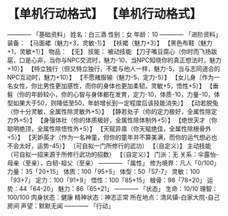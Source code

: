 # 【单机行动格式】 【单机行动格式】
————
「基础资料」
姓名：白三酒
性别：女
年龄：10
————
「进阶资料」
装备：
【马面裙（魅力+3，灵敏-1）】
【袄裙（魅力+3）】
【黑色布鞋（魅力+1，灵敏+1）】
物品：
【无】
技能：
被动技能
【刀子嘴豆腐心（你时而飞扬跋扈，口是心非，当你与NPC交流时，魅力-10，当NPC知晓你的真正想法时，魅力+10）】
【特立独行（但又特立独行，不爱与他人一样，魅力-5，当与志同道合的NPC互动时，魅力+10）】
【不愿赌服输（魅力-5，定力-5）】
【女儿身（作为一名女性，你比男性更加感性，而你的身体也更加柔韧，灵敏+5，悟性+5）】
【垂髫（你的年龄较小，你的心智与身体都在发育，定力-10，体质-10，力量-10，体型如果大于50，则降低至50，年龄增长到一定程度后该技能消失）】
【动若脱兔（你十分灵敏，全属性除灵敏外+5）】
【静若处子（你的定力极好，全属性除定力外+5）】
【身强体壮（你的体质极好，全属性除体制外+5）】
【绝世天才（你聪明绝顶，全属性除悟性外+5）】
【天赋异禀（你天赋绝佳，全属性除根骨外+5）】
【天妒英才（作为一名神童，但你的童年并不算美满，而你的运气想必也不会太好，运势-45）】
（可自拟一门所修行的武功）
【（自定义）】
主动技能
（可自拟一招来源于所修行武功的招数）
【（自定义）】
门派：无
关系：伞露怡-母亲（至亲），白韧-祖父（至亲）
————
「属性」
修为境界：凡人「0/100」
力量：35「20+15」
体质：100「95+5」
体型：50「57-7」
灵敏：100「93+7」
定力：100「91+9」
悟性：100「85+15」
根骨：98「78+20」
运势：44「64-20」
魅力：86「65+21」
————
「状态」
生命：10/10
理智：100/100
肉身状态：健康
精神状态：神志正常
所在地点：清风镇-白家大院-自己房间
声望：默默无闻
————
「行动」